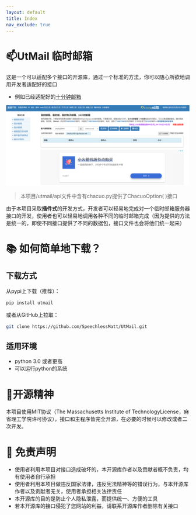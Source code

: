 ```yaml
---
layout: default
title: Index
nav_exclude: true
---
```


# 📫UtMail 临时邮箱
这是一个可以适配多个接口的开源库，通过一个标准的方法，你可以随心所欲地调用开发者适配好的接口

- 例如已经适配好的[十分钟邮箱](http://24mail.chacuo.net/)

![差错邮箱](assets/img/chacuo.png)

<blockquote>
    <p dir="auto">
本项目/utmail/api文件中含有chacuo.py提供了ChacuoOption( )接口
    </p>
</blockquote>

由于本项目采取**插件式**的开发方式，开发者可以轻易地完成对一个临时邮箱服务器接口的开发，使用者也可以轻易地调用各种不同的临时邮箱完成（因为提供的方法是统一的，即使不同接口提供了不同的数据包，接口文件也会将他们统一起来）

# 📚 如何简单地下载？

## 下载方式
从pypi上下载（推荐）：
```bash
pip install utmail
```
或者从GitHub上拉取：
```bash
git clone https://github.com/SpeechlessMatt/UtMail.git
```

## 适用环境
- python 3.0 或者更高
- 可以运行python的系统


# 💪开源精神
本项目使用MIT协议（The Massachusetts Institute of TechnologyLicense，麻省理工学院许可协议），接口和主程序皆完全开源，在必要的时候可以修改或者二次开发。

# 🤖 免责声明
- 使用者利用本项目对接口造成破坏的，本开源库作者以及贡献者概不负责，均有使用者自行承担
- 使用者利用本项目做违反国家法律，违反宪法精神等的错误行为，与本开源库作者以及贡献者无关，使用者承担相关法律责任
- 本开源库的目的是防止个人隐私泄露，而提供统一、方便的工具
- 若本开源库的接口侵犯了您网站的利益，请联系开源库作者删除有关接口

